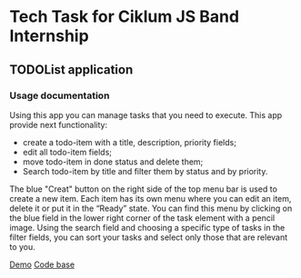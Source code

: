 # Tech Task for Ciklum JS Band Internship

## TODOList application

### Usage documentation

Using this app you can manage tasks that you need to execute. This app provide next functionality:

* create a todo-item with a title, description, priority fields;
* edit all todo-item fields;
* move todo-item in done status and delete them;
* Search todo-item by title and filter them by status and by priority.

The blue "Creat" button on the right side of the top menu bar is used to create a new item. 
Each item has its own menu where you can edit an item, delete it or put it in the “Ready” state. 
You can find this menu by clicking on the blue field in the lower right corner of the task element with a pencil image.
Using the search field and choosing a specific type of tasks in the filter fields, 
you can sort your tasks and select only those that are relevant to you.

[Demo](https://dnzln.github.io/js-internship-tech-task/)
[Code base](https://github.com/dnzln/js-internship-tech-task)

